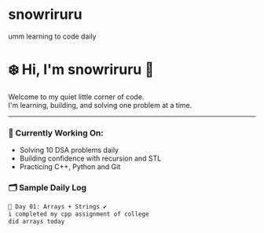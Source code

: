 # snowriruru
umm learning to code daily
# ❄️ Hi, I'm snowriruru 👋

Welcome to my quiet little corner of code.  
I'm learning, building, and solving one problem at a time.

---

### 🔧 Currently Working On:
- Solving 10 DSA problems daily
- Building confidence with recursion and STL
- Practicing C++, Python and Git

### 🗂️ Sample Daily Log

```txt
📅 Day 01: Arrays + Strings ✔️  
i completed my cpp assignment of college
did arrays today 

